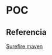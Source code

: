 # POC

## Referencia

[Surefire maven](
http://maven.apache.org/surefire/maven-surefire-plugin/examples/testng.html)
